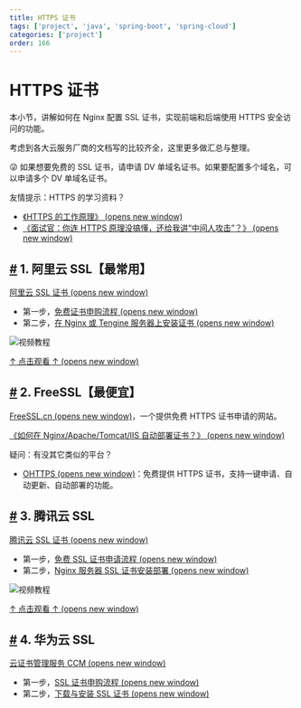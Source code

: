 ```yaml
---
title: HTTPS 证书
tags: ['project', 'java', 'spring-boot', 'spring-cloud']
categories: ['project']
order: 166
---
```

# HTTPS 证书

本小节，讲解如何在 Nginx 配置 SSL 证书，实现前端和后端使用 HTTPS 安全访问的功能。

 考虑到各大云服务厂商的文档写的比较齐全，这里更多做汇总与整理。

 😜 如果想要免费的 SSL 证书，请申请 DV 单域名证书。如果要配置多个域名，可以申请多个 DV 单域名证书。

 友情提示：HTTPS 的学习资料？

 * [《HTTPS 的工作原理》  (opens new window)](http://www.iocoder.cn/Fight/How-HTTPS-works/?yudao)
* [《面试官：你连 HTTPS 原理没搞懂，还给我讲“中间人攻击”？》  (opens new window)](http://www.iocoder.cn/Fight/Interviewer-You-do-not-understand-how-HTTPS-works-and-you-are-telling-me-about-the-man-in-the-middle-attack/?yudao)
 ## [#](#_1-阿里云-ssl【最常用】) 1. 阿里云 SSL【最常用】

 [阿里云 SSL 证书  (opens new window)](https://www.aliyun.com/product/cas)

 * 第一步，[免费证书申购流程  (opens new window)](https://help.aliyun.com/document_detail/205510.html)
* 第二步，[在 Nginx 或 Tengine 服务器上安装证书  (opens new window)](https://help.aliyun.com/document_detail/98728.html)

 ![视频教程](https://cloud.iocoder.cn/img/HTTPS%E8%AF%81%E4%B9%A6/01.png)

 [↑ 点击观看 ↑  (opens new window)](https://cloud.video.taobao.com/play/u/901422/p/1/e/6/t/1/306659382376.mp4)

## [#](#_2-freessl【最便宜】) 2. FreeSSL【最便宜】

 [FreeSSL.cn  (opens new window)](https://freessl.cn/)，一个提供免费 HTTPS 证书申请的网站。

 [《如何在 Nginx/Apache/Tomcat/IIS 自动部署证书？》  (opens new window)](https://docs.certcloud.cn/docs/installation/auto/acme/)

 疑问：有没其它类似的平台？

 * [OHTTPS  (opens new window)](https://ohttps.com/)：免费提供 HTTPS 证书，支持一键申请、自动更新、自动部署的功能。
 ## [#](#_3-腾讯云-ssl) 3. 腾讯云 SSL

 [腾讯云 SSL 证书  (opens new window)](https://cloud.tencent.com/product/ssl)

 * 第一步，[免费 SSL 证书申请流程  (opens new window)](https://cloud.tencent.com/document/product/400/6814)
* 第二步，[Nginx 服务器 SSL 证书安装部署  (opens new window)](https://cloud.tencent.com/document/product/400/35244)

 ![视频教程](https://cloud.iocoder.cn/img/HTTPS%E8%AF%81%E4%B9%A6/02.png)

 [↑ 点击观看 ↑  (opens new window)](https://cloud.tencent.com/document/product/400/35244)

## [#](#_4-华为云-ssl) 4. 华为云 SSL

 [云证书管理服务 CCM  (opens new window)](https://www.huaweicloud.com/product/ccm.html)

 * 第一步，[SSL 证书申购流程  (opens new window)](https://support.huaweicloud.com/usermanual-ccm/ccm_01_0073.html)
* 第二步，[下载与安装 SSL 证书  (opens new window)](https://support.huaweicloud.com/usermanual-ccm/ccm_01_0027.html)
